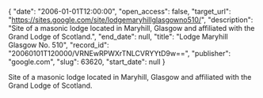 {
  "date": "2006-01-01T12:00:00", 
  "open_access": false, 
  "target_url": "https://sites.google.com/site/lodgemaryhillglasgowno510/", 
  "description": "Site of a masonic lodge located in Maryhill, Glasgow and affiliated with the Grand Lodge of Scotland.", 
  "end_date": null, 
  "title": "Lodge Maryhill  Glasgow No. 510", 
  "record_id": "20060101T120000/VRNEwRPWXrTNLCVRYYtD9w==", 
  "publisher": "google.com", 
  "slug": 63620, 
  "start_date": null
}

Site of a masonic lodge located in Maryhill, Glasgow and affiliated with the Grand Lodge of Scotland.